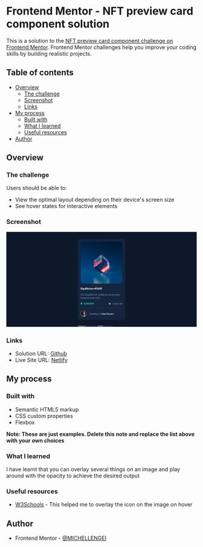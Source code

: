 # Frontend Mentor - NFT preview card component solution

This is a solution to the [NFT preview card component challenge on Frontend Mentor](https://www.frontendmentor.io/challenges/nft-preview-card-component-SbdUL_w0U). Frontend Mentor challenges help you improve your coding skills by building realistic projects. 

## Table of contents

- [Overview](#overview)
  - [The challenge](#the-challenge)
  - [Screenshot](#screenshot)
  - [Links](#links)
- [My process](#my-process)
  - [Built with](#built-with)
  - [What I learned](#what-i-learned)
  - [Useful resources](#useful-resources)
- [Author](#author)



## Overview

### The challenge

Users should be able to:

- View the optimal layout depending on their device's screen size
- See hover states for interactive elements

### Screenshot

![](./design/Screenshot%202024-04-29%20at%2012-12-08%20Frontend%20Mentor%20NFT%20preview%20card%20component.png)



### Links

- Solution URL: [Github](https://github.com/MICHELLENGEI/nft-preview-card-component-main.git)
- Live Site URL: [Netlify](https://nftpreviewcardcomponentfem.netlify.app/)

## My process

### Built with

- Semantic HTML5 markup
- CSS custom properties
- Flexbox

**Note: These are just examples. Delete this note and replace the list above with your own choices**

### What I learned
I have learnt that you can overlay several things on an image and play around with the opacity to achieve the desired output


### Useful resources

- [W3Schools](https://www.w3schools.com/howto/howto_css_image_overlay_icon.asp) - This helped me to overlay the icon on the image on hover


## Author
- Frontend Mentor - [@MICHELLENGEI](https://www.frontendmentor.io/profile/MICHELLENGEI)




